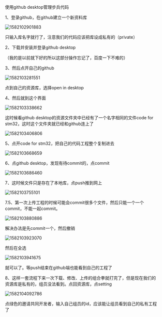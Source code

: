 使用github desktop管理步兵代码

1、登录github，在github建立一个新资料库

![1582102901883](C:\Users\79155\AppData\Roaming\Typora\typora-user-images\1582102901883.png)

只输入库名字就行了，注意我们的代码应该把库设成私有的（private）

2、下载并安装并登录github desktop

（我的是以前就下好的所以这部分操作忘记了，百度一下不难的）

3、然后点开自己的github

![1582103281551](C:\Users\79155\AppData\Roaming\Typora\typora-user-images\1582103281551.png)

点到自己的资源库，选择open in desktop

4、然后就到这个界面

![1582103338662](C:\Users\79155\AppData\Roaming\Typora\typora-user-images\1582103338662.png)

这时候看github desktop的资源文件夹中已经有了一个名字相同的文件code for stm32，这时这个文件夹就已经和github连上了

![1582103406806](C:\Users\79155\AppData\Roaming\Typora\typora-user-images\1582103406806.png)

5、点开code for stm32，把自己的代码工程整个复制进去

![1582103668659](C:\Users\79155\AppData\Roaming\Typora\typora-user-images\1582103668659.png)

6、点github desktop，发现有待commit的，点commit

![1582103686460](C:\Users\79155\AppData\Roaming\Typora\typora-user-images\1582103686460.png)

7、这时候文件只是存在了本地库，点push推到网上

![1582103755101](C:\Users\79155\AppData\Roaming\Typora\typora-user-images\1582103755101.png)

7.5、第一次上传工程的时候可能会commit很多个文件，然后只能一个一个commit，不能一起commit。

![1582103880886](C:\Users\79155\AppData\Roaming\Typora\typora-user-images\1582103880886.png)

解决办法是先commit一个，然后撤销

![1582103923070](C:\Users\79155\AppData\Roaming\Typora\typora-user-images\1582103923070.png)

然后在全选

![1582103941675](C:\Users\79155\AppData\Roaming\Typora\typora-user-images\1582103941675.png)

就可以了。等push结束在github端也能看到自己的工程了

8、这样一套流程下来一次下载、修改、上传的组合拳就打完了，但是现在我们的资源库是私有的，组员没法看到。点回资源库，点setting

![1582104092786](C:\Users\79155\AppData\Roaming\Typora\typora-user-images\1582104092786.png)

点绿色的邀请共同开发者，输入自己组员的id，应该能让组员看到自己的私有工程了